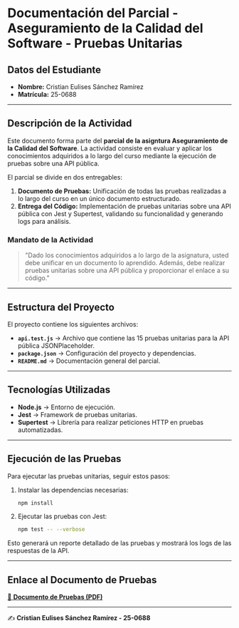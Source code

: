 # **Documentación del Parcial - Aseguramiento de la Calidad del Software - Pruebas Unitarias**

## **Datos del Estudiante**
- **Nombre:** Cristian Eulises Sánchez Ramírez  
- **Matrícula:** 25-0688  

---

## **Descripción de la Actividad**
Este documento forma parte del **parcial de la asigntura Aseguramiento de la Calidad del Software**. La actividad consiste en evaluar y aplicar los conocimientos adquiridos a lo largo del curso mediante la ejecución de pruebas sobre una API pública.

El parcial se divide en dos entregables:

1. **Documento de Pruebas:** Unificación de todas las pruebas realizadas a lo largo del curso en un único documento estructurado.
2. **Entrega del Código:** Implementación de pruebas unitarias sobre una API pública con Jest y Supertest, validando su funcionalidad y generando logs para análisis.

### **Mandato de la Actividad**
> "Dado los conocimientos adquiridos a lo largo de la asignatura, usted debe unificar en un documento lo aprendido. Además, debe realizar pruebas unitarias sobre una API pública y proporcionar el enlace a su código."

---

## **Estructura del Proyecto**
El proyecto contiene los siguientes archivos:

- **`api.test.js`** → Archivo que contiene las 15 pruebas unitarias para la API pública JSONPlaceholder.
- **`package.json`** → Configuración del proyecto y dependencias.
- **`README.md`** → Documentación general del parcial.

---

## **Tecnologías Utilizadas**
- **Node.js** → Entorno de ejecución.
- **Jest** → Framework de pruebas unitarias.
- **Supertest** → Librería para realizar peticiones HTTP en pruebas automatizadas.

---

## **Ejecución de las Pruebas**
Para ejecutar las pruebas unitarias, seguir estos pasos:

1. Instalar las dependencias necesarias:
   ```bash
   npm install
   ```
2. Ejecutar las pruebas con Jest:
   ```bash
   npm test -- --verbose
   ```

Esto generará un reporte detallado de las pruebas y mostrará los logs de las respuestas de la API.

---

## **Enlace al Documento de Pruebas**
[🔗 **Documento de Pruebas (PDF)**](https://unibedom-my.sharepoint.com/my?id=%2Fpersonal%2Fcsanchez32%5Fest%5Funibe%5Fedu%5Fdo%2FDocuments%2F25%2D0688%20Primer%20Parcial%2FCristian%20Sanchez%2025%2D0688%20%2D%20Actividad%20final%20primer%20parcial%2Epdf&parent=%2Fpersonal%2Fcsanchez32%5Fest%5Funibe%5Fedu%5Fdo%2FDocuments%2F25%2D0688%20Primer%20Parcial&ga=1)

---

✍️ **Cristian Eulises Sánchez Ramírez - 25-0688**


